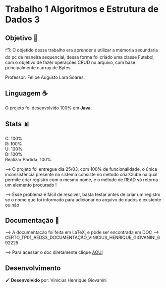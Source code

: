 # Trabalho 1 Algoritmos e Estrutura de Dados 3

## Objetivo 📌

🗂: O objetido desse trabalho era aprender a utilizar a mémoria secundaria do pc de maneira sequencial, dessa forma
foi criado uma classe Futebol, com o objetivo de fazer operações CRUD no arquivo, com base principalmente o array de Bytes.

Professor: Felipe Augusto Lara Soares.

## Linguagem ☕️

O projeto foi desenvolvido 100% em **Java**.

## Stats 📊

C: 100%  
R: 100%  
U: 100%  
D: 100%  
Realizar Partida: 100%.

--> O projeto foi entregue dia 25/03, com 100% de funcionalidade, o única inconsistência presente no sistema consiste no método criarClube na qual
permite criar registro com o mesmo nome, e o método de READ só retorna um elemento procurado !

--> Esse problema é fácil de resolver, basta testar antes de criar um registro se o nome que foi informado para adicionar no arquivo de dados é existente ou não

## Documentação 📑

--> A documentação foi feita em LaTeX, e pode ser encontrada em DOC --> CERTO_TP01_AEDS3_DOCUMENTAÇÃO_VINICIUS_HENRIQUE_GIOVANINI_692225

--> Para acessar o doc diretamente clique [AQUI](https://github.com/viniciushgiovanini/CRUD-Futebol-JAVA/blob/working/doc/CERTO_TP01_AEDS3_DOCUMENTAÇÃO_VINICIUS_HENRIQUE_GIOVANINI_692225.pdf)

## Desenvolvimento

🖌 **Desenvolvido** por: Vinícius Henrique Giovanini
